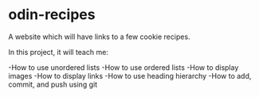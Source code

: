 # odin-recipes
A website which will have links to a few cookie recipes.

In this project, it will teach me:

-How to use unordered lists
-How to use ordered lists
-How to display images
-How to display links
-How to use heading hierarchy
-How to add, commit, and push using git